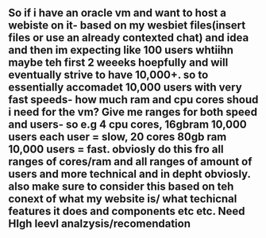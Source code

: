 ## So if i have an oracle vm and want to host a webiste on it- based on my wesbiet files(insert files or use an already contexted chat) and idea and then im expecting like 100 users whtiihn maybe teh first 2 weeeks hoepfully and will eventually strive to have 10,000+. so to essentially accomadet 10,000 users with very fast speeds- how much ram and cpu cores shoud i need for the vm? Give me ranges for both speed and users- so e.g 4 cpu cores, 16gbram 10,000 users each user = slow, 20 cores 80gb ram 10,000 users = fast. obviosly do this fro all ranges of cores/ram and all ranges of amount of users and more technical and in depht obviosly. also make sure to consider this based on teh conext of what my website is/ what techicnal features it does and components etc etc. Need HIgh leevl analzysis/recomendation
